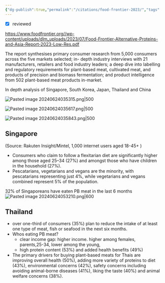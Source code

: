 ```yaml
---
{"dg-publish":true,"permalink":"/citations/food-frontier-2023/","tags":["alternative_proteins","good_growth_social_listening","asia","citation","cultivated_meat","precision_fermentation","SE_asia"],"created":"2025-10-23T17:42:46.947+01:00","updated":"2025-10-23T17:42:46.947+01:00"}
---
```

 

- [x] reviewed

https://www.foodfrontier.org//wp-content/uploads/dlm_uploads/2023/07/Food-Frontier-Alternative-Proteins-and-Asia-Report-2023-Low-Res.pdf

The report synthesises primary consumer research from 5,000 consumers across the five markets selected; in-
depth industry interviews with 21 manufacturers, retailers and food industry leaders; a deep dive into labelling
and regulatory requirements for plant-based meat, cultivated meat, and products of precision and biomass
fermentation; and product intelligence from 502 plant-based meat products in-market.

In depth analysis of Singapore, South Korea, Japan, Thailand and China

![Pasted image 20240624035315.png|500](/img/user/Pasted%20image%2020240624035315.png)

![Pasted image 20240624035617.png|500](/img/user/Pasted%20image%2020240624035617.png)

![Pasted image 20240624035843.png|500](/img/user/Pasted%20image%2020240624035843.png)

## Singapore
(Source: Rakuten Insight/Mintel, 1,000 internet users aged 18-45+ )
- Consumers who claim to follow a flexitarian diet are significantly higher among those aged 25–34 (27%) and amongst those who have children in the household (27%). 
- Pescatarians, vegetarians and vegans are the minority, with pescatarians representing just 4%, while vegetarians and vegans combined represent 5% of the population. 

32% of Singaporeans have eaten PB meat in the last 6 months
![Pasted image 20240624053210.png|600](/img/user/Pasted%20image%2020240624053210.png)

## Thailand
- over one-third of consumers (35%) plan to reduce the intake of at least one type of meat, fish or seafood in the next six months.
- Whos eating PB meat?
	- clear income gap: higher income. higher among females, parents,25-34, lower among the young, 
	- high protein content (53%) and added health benefits (49%)
- The primary drivers for buying plant-based meats for Thais are improving overall health (50%), adding more variety of proteins to diet (43%), environmental concerns (42%), safety concerns including avoiding animal-borne diseases (41%), liking the taste (40%) and animal welfare concerns (38%).




